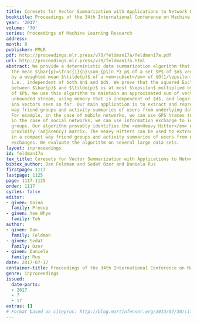 ```yaml
---
title: Coresets for Vector Summarization with Applications to Network Graphs
booktitle: Proceedings of the 34th International Conference on Machine Learning
year: '2017'
volume: '70'
series: Proceedings of Machine Learning Research
address: 
month: 0
publisher: PMLR
pdf: http://proceedings.mlr.press/v70/feldman17a/feldman17a.pdf
url: http://proceedings.mlr.press/v70/feldman17a.html
abstract: We provide a deterministic data summarization algorithm that approximates
  the mean $\bar{p}=\frac{1}{n}\sum_{p\in P} p$ of a set $P$ of $n$ vectors in $\mathbb{R}^d$,
  by a weighted mean $\tilde{p}$ of a <em>subset</em> of $O(1/\epsilon)$ vectors,
  i.e., independent of both $n$ and $d$. We prove that the squared Euclidean distance
  between $\bar{p}$ and $\tilde{p}$ is at most $\epsilon$ multiplied by the variance
  of $P$. We use this algorithm to maintain an approximated sum of vectors from an
  unbounded stream, using memory that is independent of $d$, and logarithmic in the
  $n$ vectors seen so far. Our main application is to extract and represent in a compact
  way friend groups and activity summaries of users from underlying data exchanges.
  For example, in the case of mobile networks, we can use GPS traces to identify meetings;
  in the case of social networks, we can use information exchange to identify friend
  groups. Our algorithm provably identifies the <em>Heavy Hitter</em> entries in a
  proximity (adjacency) matrix. The Heavy Hitters can be used to extract and represent
  in a compact way friend groups and activity summaries of users from underlying data
  exchanges. We evaluate the algorithm on several large data sets.
layout: inproceedings
id: feldman17a
tex_title: Coresets for Vector Summarization with Applications to Network Graphs
bibtex_author: Dan Feldman and Sedat Ozer and Daniela Rus
firstpage: 1117
lastpage: 1125
page: 1117-1125
order: 1117
cycles: false
editor:
- given: Doina
  family: Precup
- given: Yee Whye
  family: Teh
author:
- given: Dan
  family: Feldman
- given: Sedat
  family: Ozer
- given: Daniela
  family: Rus
date: 2017-07-17
container-title: Proceedings of the 34th International Conference on Machine Learning
genre: inproceedings
issued:
  date-parts:
  - 2017
  - 7
  - 17
extras: []
# Format based on citeproc: http://blog.martinfenner.org/2013/07/30/citeproc-yaml-for-bibliographies/
---
```

